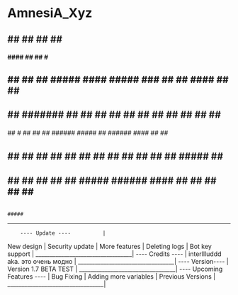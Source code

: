 # AmnesiA_Xyz
   ##                                           ##       ##              ##  ##            #######
  ####                                                  ####             ##  ##            #   ##
 ##  ##   ##  ##   #####     ####     #####    ###     ##  ##             ####    ##  ##      ##
 ##  ##   #######  ##  ##   ##  ##   ##         ##     ##  ##              ##     ##  ##     ##
 ######   ## # ##  ##  ##   ######    #####     ##     ######             ####    ##  ##    ##
 ##  ##   ##   ##  ##  ##   ##            ##    ##     ##  ##            ##  ##    #####   ##    #
 ##  ##   ##   ##  ##  ##    #####   ######    ####    ##  ##            ##  ##       ##   #######
                                                                                  #####
__________________________________
        ---- Update ----          |
New design                        |
Security update                   |
More features                     |
Deleting logs                     |
Bot key support                   |
__________________________________|
        ---- Credits ----         |
interllluddd aka. это очень модно |
__________________________________|
      ---- Version----            |
Version 1.7 BETA TEST             |
__________________________________|
   ---- Upcoming Features ----    |
Bug Fixing                        |
Adding more variables             |
Previous Versions                 |
__________________________________|

